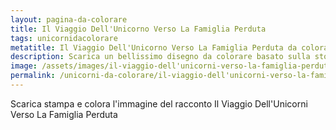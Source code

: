 ```yaml
---
layout: pagina-da-colorare
title: Il Viaggio Dell'Unicorno Verso La Famiglia Perduta
tags: unicornidacolorare
metatitle: Il Viaggio Dell'Unicorno Verso La Famiglia Perduta da colorare
description: Scarica un bellissimo disegno da colorare basato sulla storia Il Viaggio Dell'Unicorni Verso La Famiglia Perduta
image: /assets/images/il-viaggio-dell'unicorni-verso-la-famiglia-perduta.png
permalink: /unicorni-da-colorare/il-viaggio-dell'unicorni-verso-la-famiglia-perduta-da-colorare.html
---
```

Scarica stampa e colora l'immagine del racconto Il Viaggio Dell'Unicorni Verso La Famiglia Perduta
